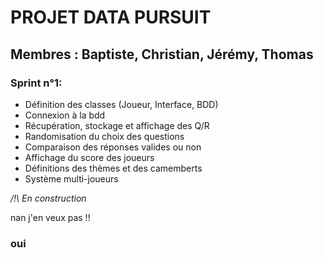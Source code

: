 # PROJET DATA PURSUIT

## Membres : Baptiste, Christian, Jérémy, Thomas

### Sprint n°1:

- Définition des classes (Joueur, Interface, BDD)
- Connexion à la bdd
- Récupération, stockage et affichage des Q/R
- Randomisation du choix des questions
- Comparaison des réponses valides ou non
- Affichage du score des joueurs
- Définitions des thèmes et des camemberts
- Système multi-joueurs

*/!\ En construction*

nan j'en veux pas !!

### oui